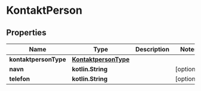 
# KontaktPerson

## Properties
Name | Type | Description | Notes
------------ | ------------- | ------------- | -------------
**kontaktpersonType** | [**KontaktpersonType**](KontaktpersonType.md) |  | 
**navn** | **kotlin.String** |  |  [optional]
**telefon** | **kotlin.String** |  |  [optional]



